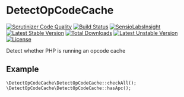 # DetectOpCodeCache

[![Scrutinizer Code Quality](https://scrutinizer-ci.com/g/CyberLine/DetectOpCodeCache/badges/quality-score.png?b=master)](https://scrutinizer-ci.com/g/CyberLine/DetectOpCodeCache/?branch=master)
[![Build Status](https://scrutinizer-ci.com/g/CyberLine/DetectOpCodeCache/badges/build.png?b=master)](https://scrutinizer-ci.com/g/CyberLine/DetectOpCodeCache/build-status/master)
[![SensioLabsInsight](https://insight.sensiolabs.com/projects/f3aba1a3-7756-4077-ad87-5d92cd4b01bc/mini.png)](https://insight.sensiolabs.com/projects/f3aba1a3-7756-4077-ad87-5d92cd4b01bc)
[![Latest Stable Version](https://poser.pugx.org/cyberline/detect-opcode-cache/v/stable.svg)](https://packagist.org/packages/cyberline/detect-opcode-cache)
[![Total Downloads](https://poser.pugx.org/cyberline/detect-opcode-cache/downloads.svg)](https://packagist.org/packages/cyberline/detect-opcode-cache)
[![Latest Unstable Version](https://poser.pugx.org/cyberline/detect-opcode-cache/v/unstable.svg)](https://packagist.org/packages/cyberline/detect-opcode-cache)
[![License](https://poser.pugx.org/cyberline/detect-opcode-cache/license.svg)](https://packagist.org/packages/cyberline/detect-opcode-cache)

Detect whether PHP is running an opcode cache

## Example

	\DetectOpCodeCache\DetectOpCodeCache::checkAll();
	\DetectOpCodeCache\DetectOpCodeCache::hasApc();
